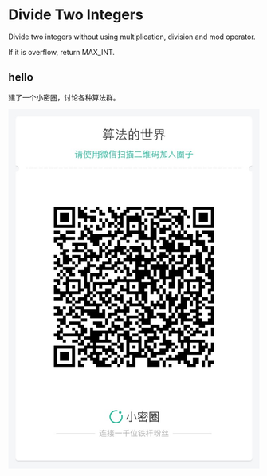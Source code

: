 # Divide Two Integers

Divide two integers without using multiplication, division and mod operator.  

If it is overflow, return MAX_INT.  



## hello

建了一个小密圈，讨论各种算法群。  

![小密圈](../../suanfa_xiaomiquan.jpg)

